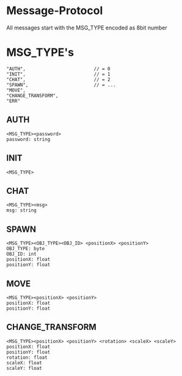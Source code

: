 # Message-Protocol

All messages start with the MSG_TYPE encoded as 8bit number

# MSG_TYPE's
    "AUTH",                         // = 0
    "INIT",                         // = 1
    "CHAT",                         // = 2
    "SPAWN",                        // = ...
    "MOVE",
    "CHANGE_TRANSFORM",
    "ERR"

## AUTH
    <MSG_TYPE><password>
    password: string

## INIT
    <MSG_TYPE>

## CHAT
    <MSG_TYPE><msg>
    msg: string

## SPAWN
    <MSG_TYPE><OBJ_TYPE><OBJ_ID> <positionX> <positionY>
    OBJ_TYPE: byte
    OBJ_ID: int
    positionX: float
    positionY: float

## MOVE
    <MSG_TYPE><positionX> <positionY>
    positionX: float
    positionY: float

## CHANGE_TRANSFORM
    <MSG_TYPE><positionX> <positionY> <rotation> <scaleX> <scaleY>
    positionX: float
    positionY: float
    rotation: float
    scaleX: float
    scaleY: float
